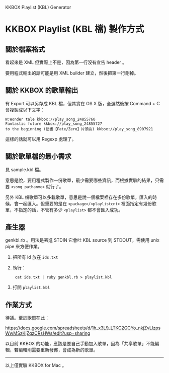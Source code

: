 KKBOX Playlist (KBL) Generator

# KKBOX Playlist (KBL 檔) 製作方式

## 關於檔案格式

看起來是 XML 但實際上不是，因為第一行沒有宣告 header 。

要用程式輸出的話可能是用 XML builder 建立，然後把第一行刪掉。

## 關於 KKBOX 的歌單輸出

有 Export 可以另存成 KBL 檔，但其實在 OS X 版，全選然後按 Command + C 會複製成以下文字：

    W:Wonder tale kkbox://play_song_24855760
    Fantastic future kkbox://play_song_24855727
    to the beginning (動畫【Fate/Zero】片頭曲) kkbox://play_song_8907921

這樣的話就可以用 Regexp 處理了。

## 關於歌單檔的最小需求

見 sample.kbl 檔。

意思是說，要用程式製作一份歌單，最少需要哪些資訊，而根據實驗的結果，只需要 `<song_pathanme>` 就行了。

另外 KBL 檔歌單可以多載歌單，意思是說一個檔案裡存在多份歌單，匯入的時候，會一起匯入。但重要的是在 `<package>/<playlistcnt>` 裡面指定有幾份歌單，不指定的話，不管有多少 `<playlist>` 都不會匯入成功。

## 產生器

genkbl.rb 。用法是丟進 STDIN 它會吐 KBL source 到 STDOUT，需使用 unix pipe 來方便作業。

1. 把所有 id 放在 `ids.txt`
2. 執行：

        cat ids.txt | ruby genkbl.rb > playlist.kbl

3. 打開 `playlist.kbl`


## 作業方式

待議。至於歌單在此：

https://docs.google.com/spreadsheets/d/1h_x3L9_LTKC2GCYo_nkjZvLlzpsWwMSzKjZqzCRsHWs/edit?usp=sharing

以目前 KKBOX 的功能，應該是要自己手動加入歌單，因為「共享歌單」不能編輯，若編輯則需要重新發佈，會成為新的歌單。

---

以上僅實驗 KKBOX for Mac 。
